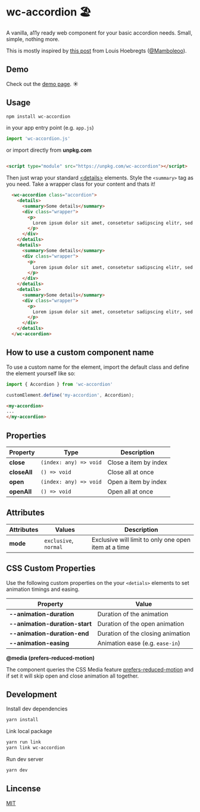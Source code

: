 # wc-accordion 🏖
A vanilla, a11y ready web component for your basic accordion needs. Small, simple, nothing more.

This is mostly inspired by [this post][link-post] from Louis Hoebregts ([@Mamboleoo](https://twitter.com/mamboleoo)).

## Demo

Check out the [demo page][link-demo]. ☀️

## Usage

```bash
npm install wc-accordion
```
in your app entry point (e.g. `app.js`)
```js
import 'wc-accordion.js'
```
or import directly from **unpkg.com**
```html

<script type="module" src="https://unpkg.com/wc-accordion"></script>
```
Then just wrap your standard [\<details\>][detials] elements. Style the `<summary>` tag as you need. Take a wrapper class for your content and thats it!

```html
  <wc-accordion class="accordion">
    <details>
      <summary>Some details</summary>
      <div class="wrapper">
        <p>
          Lorem ipsum dolor sit amet, consetetur sadipscing elitr, sed diam
        </p>
      </div>
    </details>
    <details>
      <summary>Some details</summary>
      <div class="wrapper">
        <p>
          Lorem ipsum dolor sit amet, consetetur sadipscing elitr, sed diam
        </p>
      </div>
    </details>
    <details>
      <summary>Some details</summary>
      <div class="wrapper">
        <p>
          Lorem ipsum dolor sit amet, consetetur sadipscing elitr, sed diam
        </p>
      </div>
    </details>
  </wc-accordion>

```

## How to use a custom component name

To use a custom name for the element, import the default class and define the element yourself like so:

```js
import { Accordion } from 'wc-accordion'

customElement.define('my-accordion', Accordion);
```

```html
<my-accordion>
...
</my-accordion>
```

## Properties

| Property              | Type                   | Description                                      |
|-----------------------|------------------------|--------------------------------------------------|
| **close**               | `(index: any) => void` | Close a item by index |
| **closeAll**            | `() => void`           | Close all at once |
| **open**                | `(index: any) => void` | Open a item by index |
| **openAll**             | `() => void`           | Open all at once |

## Attributes
| Attributes            | Values                 | Description                                     |
|-----------------------|------------------------|-------------------------------------------------|
| **mode**                | `exclusive`, `normal`  | Exclusive will limit to only one open item at a time


## CSS Custom Properties

Use the following custom properties on the your `<detials>` elements to set animation timings and easing.

| Property              | Value                  |
|-----------------------|------------------------------|
| **--animation-duration**  | Duration of the animation    |
| **--animation-duration-start**  | Duration of the open animation    |
| **--animation-duration-end**  | Duration of the closing animation    |
| **--animation-easing**    | Animation ease (e.g. `ease-in`)      |

 **@media (prefers-reduced-motion)**

The component queries the CSS Media feature [prefers-reduced-motion][prefers-reduce-motion] and if set it will skip open and close animation all together.

## Development
Install dev dependencies

```bash
yarn install
```
Link local package
```bash
yarn run link
yarn link wc-accordion
```
Run dev server
```bash
yarn dev
```

[link-demo]: https://funkeeflow.github.io/wc-accordion/
[link-license]: https://github.com/funkeeflow/wc-accordion/blob/master/LICENSE
[link-post]: https://css-tricks.com/how-to-animate-the-details-element-using-waapi/

[prefers-reduce-motion]: https://developer.mozilla.org/en-US/docs/Web/CSS/@media/prefers-reduced-motion

[detials]: https://developer.mozilla.org/en-US/docs/Web/HTML/Element/details
## Lincense

[MIT][link-license]

